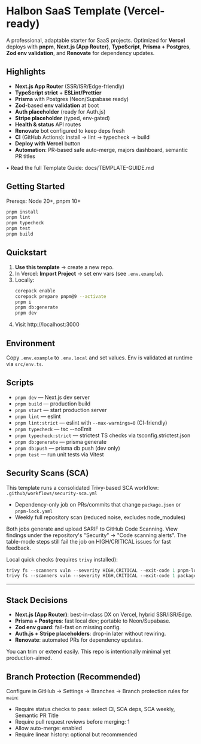 
# Halbon SaaS Template (Vercel-ready)

A professional, adaptable starter for SaaS projects. Optimized for **Vercel** deploys with **pnpm**, **Next.js (App Router)**, **TypeScript**, **Prisma + Postgres**, **Zod env validation**, and **Renovate** for dependency updates.

## Highlights
- **Next.js App Router** (SSR/ISR/Edge-friendly)
- **TypeScript strict** + **ESLint/Prettier**
- **Prisma** with Postgres (Neon/Supabase ready)
- **Zod**-based **env validation** at boot
- **Auth placeholder** (ready for Auth.js)
- **Stripe placeholder** (typed, env-gated)
- **Health & status** API routes
- **Renovate** bot configured to keep deps fresh
- **CI** (GitHub Actions): install → lint → typecheck → build
- **Deploy with Vercel** button
 - **Automation**: PR-based safe auto-merge, majors dashboard, semantic PR titles

• Read the full Template Guide: docs/TEMPLATE-GUIDE.md

## Getting Started

Prereqs: Node 20+, pnpm 10+

```bash
pnpm install
pnpm lint
pnpm typecheck
pnpm test
pnpm build
```

## Quickstart
1. **Use this template** → create a new repo.
2. In Vercel: **Import Project** → set env vars (see `.env.example`).
3. Locally:
   ```bash
   corepack enable
   corepack prepare pnpm@9 --activate
   pnpm i
   pnpm db:generate
   pnpm dev
   ```
4. Visit http://localhost:3000

## Environment
Copy `.env.example` to `.env.local` and set values. Env is validated at runtime via `src/env.ts`.

## Scripts
- `pnpm dev` — Next.js dev server
- `pnpm build` — production build
- `pnpm start` — start production server
- `pnpm lint` — eslint
- `pnpm lint:strict` — eslint with `--max-warnings=0` (CI-friendly)
- `pnpm typecheck` — tsc --noEmit
- `pnpm typecheck:strict` — strictest TS checks via tsconfig.strictest.json
- `pnpm db:generate` — prisma generate
- `pnpm db:push` — prisma db push (dev only)
- `pnpm test` — run unit tests via Vitest

## Security Scans (SCA)

This template runs a consolidated Trivy-based SCA workflow: `.github/workflows/security-sca.yml`

- Dependency-only job on PRs/commits that change `package.json` or `pnpm-lock.yaml`
- Weekly full repository scan (reduced noise, excludes node_modules)

Both jobs generate and upload SARIF to GitHub Code Scanning. View findings under the repository's "Security" → "Code scanning alerts". The table-mode steps still fail the job on HIGH/CRITICAL issues for fast feedback.

Local quick checks (requires `trivy` installed):

```powershell
trivy fs --scanners vuln --severity HIGH,CRITICAL --exit-code 1 pnpm-lock.yaml
trivy fs --scanners vuln --severity HIGH,CRITICAL --exit-code 1 package.json
```

---

## Stack Decisions

- **Next.js (App Router)**: best-in-class DX on Vercel, hybrid SSR/ISR/Edge.  
- **Prisma + Postgres**: fast local dev; portable to Neon/Supabase.  
- **Zod env guard**: fail-fast on missing config.  
- **Auth.js + Stripe placeholders**: drop-in later without rewiring.  
- **Renovate**: automated PRs for dependency updates.  

You can trim or extend easily. This repo is intentionally minimal yet production-aimed.

## Branch Protection (Recommended)

Configure in GitHub → Settings → Branches → Branch protection rules for `main`:

- Require status checks to pass: select CI, SCA deps, SCA weekly, Semantic PR Title
- Require pull request reviews before merging: 1
- Allow auto-merge: enabled
- Require linear history: optional but recommended
